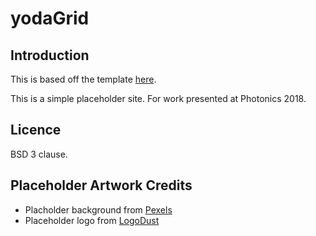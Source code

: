 # yodaGrid

## Introduction

This is based off the template [here](https://github.com/kelvinmo/soon).

This is a simple placeholder site. For work presented at Photonics 2018.

## Licence

BSD 3 clause.

## Placeholder Artwork Credits

* Placholder background from [Pexels](https://www.pexels.com/photo/abstract-art-astronomy-background-220071/)
* Placeholder logo from [LogoDust](http://logodust.com/)
